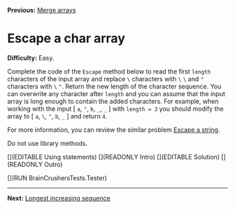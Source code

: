 ﻿**Previous:** [Merge arrays](arrays-merge)

# Escape a char array

**Difficulty:** Easy.

Complete the code of the `Escape` method below to read the first `length` characters of the input array and replace `\` characters with `\` `\` and `"` characters with `\` `"`. Return the new length of the character sequence. You can overwrite any character after `length` and you can assume that the input array is long enough to contain the added characters. For example, when working with the input [ `a`, `"`, `b`, `_`, `_` ] with `length = 3` you should modify the array to [ `a`, `\`, `"`, `b`, `_` ] and return `4`.

For more information, you can review the similar problem [Escape a string](strings-escape).

Do not use library methods.

[](EDITABLE Using statements)
[](READONLY Intro)
[](EDITABLE Solution)
[](READONLY Outro)

[](RUN BrainCrushersTests.Tester)

---

**Next:** [Longest increasing sequence](arrays-longestIncreasingSequence)